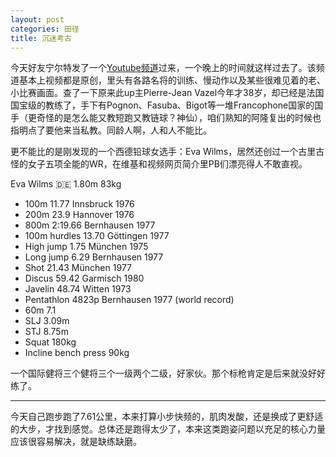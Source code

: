 ```yaml
---
layout: post
categories: 田径
title: 沉迷考古
---
```


今天好友宁尔特发了一个[Youtube频道](https://www.youtube.com/channel/UCW3cK6PIbmZsmctRQ3lr0FQ)过来，一个晚上的时间就这样过去了。该频道基本上视频都是原创，里头有各路名将的训练、慢动作以及某些很难见着的老、小比赛画面。查了一下原来此up主Pierre-Jean Vazel今年才38岁，却已经是法国国宝级的教练了，手下有Pognon、Fasuba、Bigot等一堆Francophone国家的国手（更奇怪的是怎么能又教短跑又教链球？神仙），咱们熟知的阿隆复出的时候也指明点了要他来当私教。同龄人啊，人和人不能比。

更不能比的是刚发现的一个西德铅球女选手：Eva Wilms，居然还创过一个古里古怪的女子五项全能的WR，在维基和视频网页简介里PB们漂亮得人不敢直视。

Eva Wilms 🇩🇪 
1.80m 83kg
- 100m 11.77 Innsbruck 1976
- 200m 23.9 Hannover 1976
- 800m 2:19.66 Bernhausen 1977
- 100m hurdles 13.70 Göttingen 1977
- High jump 1.75 München 1975
- Long jump 6.29 Bernhausen 1977
- Shot 21.43 München 1977
- Discus 59.42 Garmisch 1980
- Javelin 48.74 Witten 1973
- Pentathlon 4823p Bernhausen 1977 (world record)
- 60m 7.1
- SLJ 3.09m
- STJ 8.75m
- Squat 180kg
- Incline bench press 90kg

一个国际健将三个健将三个一级两个二级，好家伙。那个标枪肯定是后来就没好好练了。

---

今天自己跑步跑了7.61公里，本来打算小步快频的，肌肉发酸，还是换成了更舒适的大步，才找到感觉。总体还是跑得太少了，本来这类跑姿问题以充足的核心力量应该很容易解决，就是缺练缺磨。
